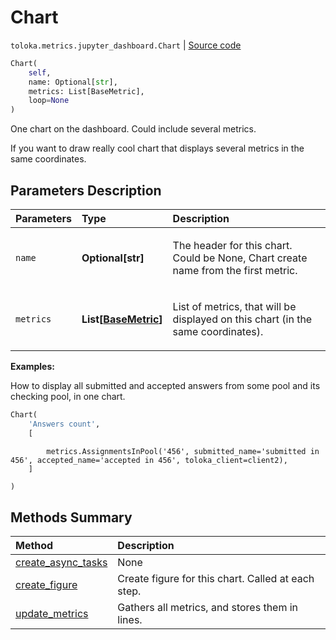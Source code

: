 # Chart
`toloka.metrics.jupyter_dashboard.Chart` | [Source code](https://github.com/Toloka/toloka-kit/blob/v1.1.1/src/metrics/jupyter_dashboard.py#L54)

```python
Chart(
    self,
    name: Optional[str],
    metrics: List[BaseMetric],
    loop=None
)
```

One chart on the dashboard. Could include several metrics.


If you want to draw really cool chart that displays several metrics in the same coordinates.

## Parameters Description

| Parameters | Type | Description |
| :----------| :----| :-----------|
`name`|**Optional\[str\]**|<p>The header for this chart. Could be None, Chart create name from the first metric.</p>
`metrics`|**List\[[BaseMetric](toloka.metrics.metrics.BaseMetric.md)\]**|<p>List of metrics, that will be displayed on this chart (in the same coordinates).</p>

**Examples:**

How to display all submitted and accepted answers from some pool and its checking pool, in one chart.

```python
Chart(
    'Answers count',
    [
```
            metrics.AssignmentsInPool('456', submitted_name='submitted in 456', accepted_name='accepted in 456', toloka_client=client2),
        ]
```python
)
```
## Methods Summary

| Method | Description |
| :------| :-----------|
[create_async_tasks](toloka.metrics.jupyter_dashboard.Chart.create_async_tasks.md)| None
[create_figure](toloka.metrics.jupyter_dashboard.Chart.create_figure.md)| Create figure for this chart. Called at each step.
[update_metrics](toloka.metrics.jupyter_dashboard.Chart.update_metrics.md)| Gathers all metrics, and stores them in lines.
